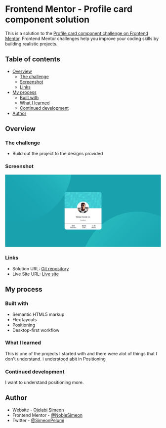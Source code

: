 # Frontend Mentor - Profile card component solution

This is a solution to the [Profile card component challenge on Frontend Mentor](https://www.frontendmentor.io/challenges/profile-card-component-cfArpWshJ). Frontend Mentor challenges help you improve your coding skills by building realistic projects. 

## Table of contents

- [Overview](#overview)
  - [The challenge](#the-challenge)
  - [Screenshot](#screenshot)
  - [Links](#links)
- [My process](#my-process)
  - [Built with](#built-with)
  - [What I learned](#what-i-learned)
  - [Continued development](#continued-development)
- [Author](#author)

## Overview

### The challenge

- Build out the project to the designs provided

### Screenshot

![](./screenshot.JPG)

### Links

- Solution URL: [Git repository](https://github.com/NobleSimeon/FEM-profile-card-component)
- Live Site URL: [Live site](https://your-live-site-url.com)

## My process

### Built with

- Semantic HTML5 markup
- Flex layouts
- Positioning
- Desktop-first workflow

### What I learned

This is one of the projects I started with and there were alot of things that I don't understand. i understood abit in Positioning


### Continued development

I want to understand positioning more.


## Author

- Website - [Ojelabi Simeon](https://github.com/NobleSimeon)
- Frontend Mentor - [@NobleSimeon](https://www.frontendmentor.io/profile/NobleSimeon)
- Twitter - [@SimeonPelumi](https://www.twitter.com/SimeonPelumi)

